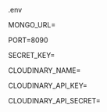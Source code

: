.env

MONGO_URL=

PORT=8090

SECRET_KEY=

CLOUDINARY_NAME=

CLOUDINARY_API_KEY=

CLOUDINARY_API_SECRET=
